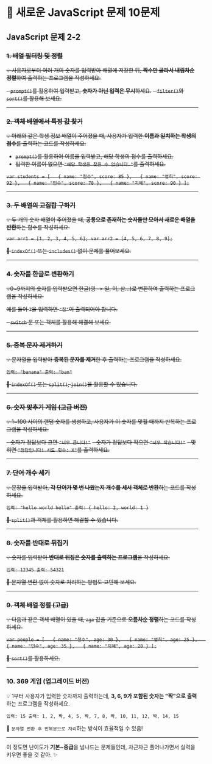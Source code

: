 # 📝 **새로운 JavaScript 문제 10문제**

## JavaScript 문제 2-2
### ~~**1. 배열 필터링 및 정렬**~~
~~💡 사용자로부터 여러 개의 숫자를 입력받아 배열에 저장한 뒤, **짝수만 골라서 내림차순 정렬**하여 출력하는 프로그램을 작성하세요.~~

~~- `prompt()`를 활용하여 입력받고, **숫자가 아닌 입력은 무시**하세요.~~
~~- `filter()`와 `sort()`를 활용해 보세요.~~

---

### ~~**2. 객체 배열에서 특정 값 찾기**~~
~~💡 아래와 같은 학생 정보 배열이 주어졌을 때, 사용자가 입력한 **이름과 일치하는 학생의 점수**를 출력하는 코드를 작성하세요.~~

- ~~`prompt()`를 활용하여 이름을 입력받고, 해당 학생의 점수를 출력하세요.~~
- ~~입력한 이름이 없으면 `"해당 학생을 찾을 수 없습니다."`를 출력하세요.~~

~~`var students = [   { name: "철수", score: 85 },   { name: "영희", score: 92 },   { name: "민수", score: 78 },   { name: "지혜", score: 90 } ];`~~

---

### ~~**3. 두 배열의 교집합 구하기**~~
~~💡 두 개의 숫자 배열이 주어졌을 때, **공통으로 존재하는 숫자들만 모아서 새로운 배열을 반환**하는 함수를 작성하세요.~~

~~`var arr1 = [1, 2, 3, 4, 5, 6]; var arr2 = [4, 5, 6, 7, 8, 9];`~~

~~📌 `indexOf()` 또는 `includes()` 없이 문제를 풀어보세요.~~

---

### ~~**4. 숫자를 한글로 변환하기**~~
~~💡0~9까지의 숫자를 입력받으면 한글(영 -> 일, 이, 삼...)로 변환하여 출력하는 프로그램을 작성하세요.~~

~~예를 들어 `7`을 입력하면 `"칠"`이 출력되어야 합니다.~~

~~- `switch` 문 또는 객체를 활용해 해결해 보세요.~~

---

### ~~**5. 중복 문자 제거하기**~~
~~💡 문자열을 입력받아 **중복된 문자를 제거**한 후 출력하는 프로그램을 작성하세요.~~


~~`입력: "banana" 출력: "ban"`~~

~~📌 `indexOf()` 또는 `split()`, `join()`을 활용할 수 있습니다.~~

---

### ~~**6. 숫자 맞추기 게임 (고급 버전)**~~
~~💡 1~100 사이의 랜덤 숫자를 생성하고, 사용자가 이 숫자를 맞힐 때까지 반복하는 프로그램을 작성하세요.~~

~~- 숫자가 정답보다 크면 `"너무 큽니다!"`~~
~~- 숫자가 정답보다 작으면 `"너무 작습니다!"`~~
~~- 맞히면 `"정답입니다! 시도 횟수: X"`를 출력하세요.~~

---

### ~~**7. 단어 개수 세기**~~
~~💡 문장을 입력받아, **각 단어가 몇 번 나왔는지 개수를 세서 객체로 반환**하는 코드를 작성하세요.~~

~~`입력: "hello world hello" 출력: { hello: 2, world: 1 }`~~

~~📌 `split()`과 객체를 활용하면 해결할 수 있습니다.~~

---

### ~~**8. 숫자를 반대로 뒤집기**~~
~~💡 숫자를 입력받아 **반대로 뒤집은 숫자를 출력하는 프로그램**을 작성하세요.~~

~~`입력: 12345 출력: 54321`~~

~~📌 문자열 변환 없이 숫자로 처리하는 방법도 고민해 보세요.~~

---

### ~~**9. 객체 배열 정렬 (고급)**~~
~~💡 다음과 같은 객체 배열이 있을 때, `age` 값을 기준으로 **오름차순 정렬**하는 코드를 작성하세요.~~

~~`var people = [   { name: "철수", age: 30 },   { name: "영희", age: 25 },   { name: "민수", age: 35 },   { name: "지혜", age: 28 } ];`~~

~~📌 `sort()`를 활용하세요.~~

---

### **10. 369 게임 (업그레이드 버전)**
💡 1부터 사용자가 입력한 숫자까지 출력하는데, **3, 6, 9가 포함된 숫자는 "짝"으로 출력**하는 프로그램을 작성하세요.


`입력: 15 출력: 1, 2, 짝, 4, 5, 짝, 7, 8, 짝, 10, 11, 12, 짝, 14, 15`

📌 `문자열 변환 후 반복문으로 처리`하는 방식이 효율적일 수 있음!

---

이 정도면 난이도가 **기본~중급**을 넘나드는 문제들인데, 차근차근 풀어나가면서 실력을 키우면 좋을 것 같아. ✨